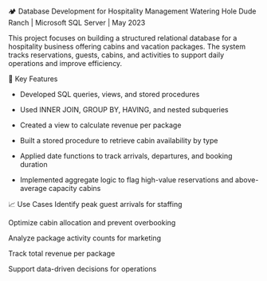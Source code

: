 🏕️ Database Development for Hospitality Management
Watering Hole Dude Ranch | Microsoft SQL Server | May 2023

This project focuses on building a structured relational database for a hospitality business offering cabins and vacation packages. The system tracks reservations, guests, cabins, and activities to support daily operations and improve efficiency.

🔧 Key Features
- Developed SQL queries, views, and stored procedures

- Used INNER JOIN, GROUP BY, HAVING, and nested subqueries

- Created a view to calculate revenue per package

- Built a stored procedure to retrieve cabin availability by type

- Applied date functions to track arrivals, departures, and booking duration

- Implemented aggregate logic to flag high-value reservations and above-average capacity cabins

📈 Use Cases
Identify peak guest arrivals for staffing

Optimize cabin allocation and prevent overbooking

Analyze package activity counts for marketing

Track total revenue per package

Support data-driven decisions for operations
